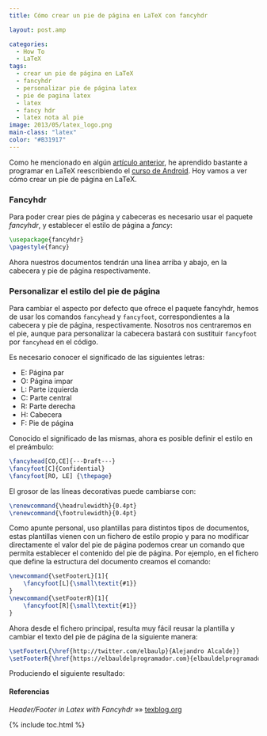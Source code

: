 ```yaml
---
title: Cómo crear un pie de página en LaTeX con fancyhdr

layout: post.amp

categories:
  - How To
  - LaTeX
tags:
  - crear un pie de página en LaTeX
  - fancyhdr
  - personalizar pie de página latex
  - pie de pagina latex
  - latex
  - fancy hdr
  - latex nota al pie
image: 2013/05/latex_logo.png
main-class: "latex"
color: "#B31917"
---
```


<figure>
<amp-img src="/assets/img/2013/05/latex_logo.png" alt="latex_logo" width="300px" height="114px" />
</figure>

Como he mencionado en algún [artículo anterior][1], he aprendido bastante a programar en LaTeX reescribiendo el [curso de Android][2]. Hoy vamos a ver cómo crear un pie de página en LaTeX.  

<!--ad-->

### Fancyhdr

Para poder crear pies de página y cabeceras es necesario usar el paquete *fancyhdr*, y establecer el estilo de página a *fancy*:

```latex
\usepackage{fancyhdr}
\pagestyle{fancy}

```

Ahora nuestros documentos tendrán una línea arriba y abajo, en la cabecera y pie de página respectivamente.

### Personalizar el estilo del pie de página

Para cambiar el aspecto por defecto que ofrece el paquete fancyhdr, hemos de usar los comandos `fancyhead` y `fancyfoot`, correspondientes a la cabecera y pie de página, respectivamente. Nosotros nos centraremos en el pie, aunque para personalizar la cabecera bastará con sustituir `fancyfoot` por `fancyhead` en el código.

Es necesario conocer el significado de las siguientes letras:

  * E: Página par
  * O: Página impar
  * L: Parte izquierda
  * C: Parte central
  * R: Parte derecha
  * H: Cabecera
  * F: Pie de página

Conocido el significado de las mismas, ahora es posible definir el estilo en el preámbulo:

```latex
\fancyhead[CO,CE]{---Draft---}
\fancyfoot[C]{Confidential}
\fancyfoot[RO, LE] {\thepage}

```

El grosor de las líneas decorativas puede cambiarse con:

```latex
\renewcommand{\headrulewidth}{0.4pt}
\renewcommand{\footrulewidth}{0.4pt}

```

Como apunte personal, uso plantillas para distintos tipos de documentos, estas plantillas vienen con un fichero de estilo propio y para no modificar directamente el valor del pie de página podemos crear un comando que permita establecer el contenido del pie de página. Por ejemplo, en el fichero que define la estructura del documento creamos el comando:

```latex
\newcommand{\setFooterL}[1]{
    \fancyfoot[L]{\small\textit{#1}}
}
\newcommand{\setFooterR}[1]{
    \fancyfoot[R]{\small\textit{#1}}
}

```

Ahora desde el fichero principal, resulta muy fácil reusar la plantilla y cambiar el texto del pie de página de la siguiente manera:

```latex
\setFooterL{\href{http://twitter.com/elbaulp}{Alejandro Alcalde}}
\setFooterR{\href{https://elbauldelprogramador.com}{elbauldelprogramador.com}}

```

Produciendo el siguiente resultado:  
<amp-img src="/assets/img/2013/05/footerFancyHdrLatex.png" alt="Cómo crear un pie de página en LaTeX con fancyhdr" title="Cómo crear un pie de página en LaTeX con fancyhdr" width="887px" height="53px" />

#### Referencias

*Header/Footer in Latex with Fancyhdr* »» <a href="http://texblog.org/2007/11/07/headerfooter-in-latex-with-fancyhdr/" target="_blank">texblog.org</a>



 [1]: /resaltar-sintaxis-del-codigo-fuente-en-latex-con-minted/ "Resaltar sintaxis del código fuente en LaTeX con minted"
 [2]: /disponible-la-primera-parte-del-curso/ "Disponible la primera parte del curso Android en PDF"

{% include toc.html %}
